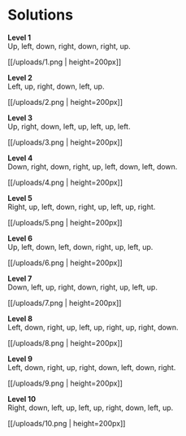 # Solutions

**Level 1**
<br/> Up, left, down, right, down, right, up.

[[/uploads/1.png | height=200px]]

**Level 2**
<br/> Left, up, right, down, left, up.

[[/uploads/2.png | height=200px]]

**Level 3**
<br/> Up, right, down, left, up, left, up, left.

[[/uploads/3.png | height=200px]]

**Level 4**
<br/> Down, right, down, right, up, left, down, left, down.

[[/uploads/4.png | height=200px]]

**Level 5**
<br/> Right, up, left, down, right, up, left, up, right.

[[/uploads/5.png | height=200px]]

**Level 6**
<br/> Up, left, down, left, down, right, up, left, up.

[[/uploads/6.png | height=200px]]

**Level 7**
<br/> Down, left, up, right, down, right, up, left, up.

[[/uploads/7.png | height=200px]]

**Level 8**
<br/> Left, down, right, up, left, up, right, up, right, down.

[[/uploads/8.png | height=200px]]

**Level 9**
<br/> Left, down, right, up, right, down, left, down, right.

[[/uploads/9.png | height=200px]]

**Level 10**
<br/> Right, down, left, up, left, up, right, down, left, up.

[[/uploads/10.png | height=200px]]